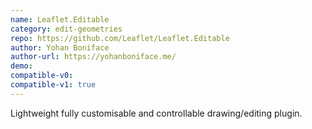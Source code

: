 ```yaml
---
name: Leaflet.Editable
category: edit-geometries
repo: https://github.com/Leaflet/Leaflet.Editable
author: Yohan Boniface
author-url: https://yohanboniface.me/
demo: 
compatible-v0:
compatible-v1: true
---
```


Lightweight fully customisable and controllable drawing/editing plugin.

